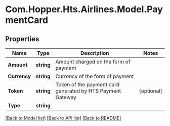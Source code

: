 # Com.Hopper.Hts.Airlines.Model.PaymentCard

## Properties

Name | Type | Description | Notes
------------ | ------------- | ------------- | -------------
**Amount** | **string** | Amount charged on the form of payment | 
**Currency** | **string** | Currency of the form of payment | 
**Token** | **string** | Token of the payment card generated by HTS Payment Gateway | [optional] 
**Type** | **string** |  | 

[[Back to Model list]](../README.md#documentation-for-models) [[Back to API list]](../README.md#documentation-for-api-endpoints) [[Back to README]](../README.md)

